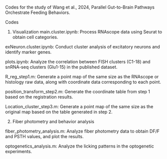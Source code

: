 Codes for the study of Wang et al., 2024, Parallel Gut-to-Brain Pathways Orchestrate Feeding Behaviors.

Codes

1. Visualization 
main.cluster.ipynb: Process RNAscope data using Seurat to obtain cell categories.

exNeuron.cluster.ipynb: Conduct cluster analysis of excitatory neurons and identify marker genes.

plots.ipynb: Analyze the correlation between FISH clusters (C1-18) and snRNA-seq clusters (Glu1-15) in the published dataset.

R_reg_step1.m: Generate a point map of the same size as the RNAscope or histology raw data, along with coordinate data corresponding to each point.

position_transform_step2.m: Generate the coordinate table from step 1 based on the registration results.

Location_cluster_step3.m: Generate a point map of the same size as the original map based on the table generated in step 2.

2. Fiber photometry and behavior analysis

fiber_photometry_analysis.m: Analyze fiber photometry data to obtain DF/F and PSTH values, and plot the results.

optogenetics_analysis.m: Analyze the licking patterns in the optogenetic experiments.
